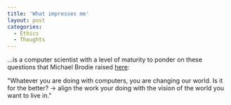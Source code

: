 ```yaml
---
title: 'What impresses me'
layout: post
categories:
  - Ethics
  - Thoughts
---
```

...is a computer scientist with a level of maturity to ponder on these questions that Michael Brodie raised [here](http://www.michaelbrodie.com/michael_brodie_statement.asp):

"Whatever you are doing with computers, you are changing our world. Is it for the better? -> align the work your doing with the vision of the world you want to live in."